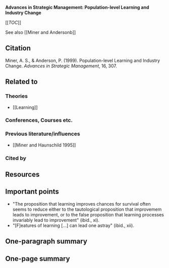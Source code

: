 **Advances in Strategic Management: Population-level Learning and Industry Change**

[[_TOC_]]

See also [[Miner and Andersonb]]

## Citation
Miner, A. S., & Anderson, P. (1999). Population-level Learning and Industry Change. *Advances in Strategic Management*, 16, 307.

## Related to

### Theories
* [[Learning]]

### Conferences, Courses etc.

### Previous literature/influences
* [[Miner and Haunschild 1995]]

### Cited by

## Resources

## Important points
* "The proposition that learning improves chances for survival often seems to reduce either to the tautological proposition that improvemem leads to improvement, or to the false proposition that learning processes invariably lead to improvement" (ibid., xi).
* "[F]eatures of learning [...] can lead one astray" (ibid., xii).

## One-paragraph summary

## One-page summary